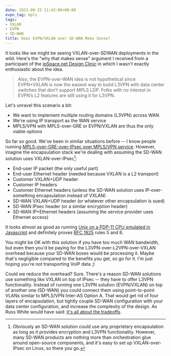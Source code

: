 ```yaml
---
date: 2023-09-25 11:43:00+00:00
evpn_tag: mpls
tags:
- VXLAN
- EVPN
- SD-WAN
title: Does EVPN/VXLAN over SD-WAN Make Sense?
---
```

It looks like we might be seeing VXLAN-over-SDWAN deployments in the wild. Here's the "why that makes sense" argument I received from a participant of the [ipSpace.net Design Clinic](https://designclinic.ipspace.net/posts/2022/06/) in which I wasn't exactly enthusiastic about the idea.

> Also, the EVPN-over-WAN idea is not hypothetical since EVPN+VXLAN is now the easiest way to build L3VPN with data center switches that don’t support MPLS LDP. Folks with no interest in EVPN’s L2 features are still using it for L3VPN.

Let's unravel this scenario a bit:
<!--more-->
* We want to implement multiple routing domains (L3VPN) across WAN.
* We're using IP transport as the WAN service
* MPLS/VPN with MPLS-over-GRE or EVPN/VXLAN are thus the only viable options

So far so good. We've been in similar situations before -- I know people running [MPLS-over-GRE-over-IPsec over MPLS/VPN service](/2011/03/mplsvpn-over-gre-over-ipsec-does-it.html). However, imagine the encapsulation stack we're dealing with assuming the SD-WAN solution uses VXLAN-over-IPsec[^PS]:

[^PS]: Obviously an SD-WAN solution could use any proprietary encapsulation as long as it provides encryption and L3VPN functionality. However, many SD-WAN products are nothing more than orchestration glue around open-source components, and it's easy to set up VXLAN-over-IPsec on Linux, so there you go.

* End-user IP packet (the only useful part)
* End-user Ethernet header (needed because VXLAN is a L2 transport)
* Customer VXLAN+UDP header
* Customer IP headers
* Customer Ethernet headers (unless the SD-WAN solution uses IP-over-something encapsulation instead of VXLAN)
* SD-WAN VXLAN+UDP header (or whatever other encapsulation is sued)
* SD-WAN IPsec header (or a similar encryption header)
* SD-WAN IP+Ethernet headers (assuming the service provider uses Ethernet access)

It looks almost as good as running [Unix on a PDP-11 CPU emulated in Javascript](https://takahirox.github.io/pdp11-js/unixv6.html) and definitely proves [RFC 1925](https://datatracker.ietf.org/doc/html/rfc1925) rules 5 and 6.

You might be OK with this solution if you have too much WAN bandwidth, but even then you'd be paying for the L3VPN-over-L2VPN-over-VXLAN overhead because your SD-WAN boxes would be processing it. Maybe that's negligible compared to the benefits you get, so go for it. I'm just hoping you're not transporting VoIP data ;)

Could we reduce the overhead? Sure. There's a reason SD-WAN solutions use something like VXLAN on top of IPsec -- they have to offer L3VPN functionality. Instead of running one L3VPN solution (EVPN/VXLAN) on top of another one (SD-WAN) you could connect them using point-to-point VLANs similar to MPLS/VPN Inter-AS Option A. That would get rid of four layers of encapsulation, but tightly couple SD-WAN configuration with your data center configuration, and increase the complexity of the design. As Russ White would have said: [it's all about the tradeoffs](https://rule11.tech/tradeoffs/).